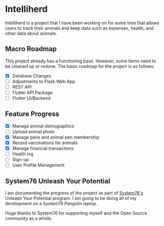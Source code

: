 # Intelliherd

Intelliherd is a project that I have been working on for some time that allows users to track their animals and keep data such as expenses, health, and other data about animals.

## Macro Roadmap 

This project already has a functioning base. However, some items need to be cleaned up or redone. The basic roadmap for the project is as follows:
- [x] Database Changes
- [ ] Adjustments to Flask Web App
- [ ] REST API
- [ ] Flutter API Package
- [ ] Flutter UI/Backend

## Feature Progress   
- [x] Manage animal demographics
- [ ] Upload animal photo
- [x] Manage pens and animal pen membership
- [x] Record vaccinations for animals
- [x] Manage financial transactions
- [ ] Health log
- [ ] Sign-up
- [ ] User Profile Management

## System76 Unleash Your Potential 

I am documenting the progress of the project as part of [System76's](https://system76.com) Unleash Your Potential program. I am going to be doing all of my development on a System76 Pangolin laptop.

Huge thanks to System76 for supporting myself and the Open Source community as a whole.
